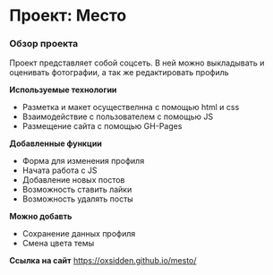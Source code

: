 # Проект: Место

### Обзор проекта

Проект представляет собой соцсеть. В ней можно выкладывать и оценивать фотографии, а так же редактировать профиль

**Используемые технологии**

* Разметка и макет осуществелнна с помощью html и css
* Взаимодействие с пользователем с помощью JS 
* Размещение сайта с помощью GH-Pages

**Добавленные функции**

* Форма для изменения профиля
* Начата работа с JS
* Добавление новых постов
* Возможность ставить лайки
* Возможность удалять посты

**Можно добавть**

* Сохранение данных профиля
* Смена цвета темы

**Ссылка на сайт**
https://oxsidden.github.io/mesto/

